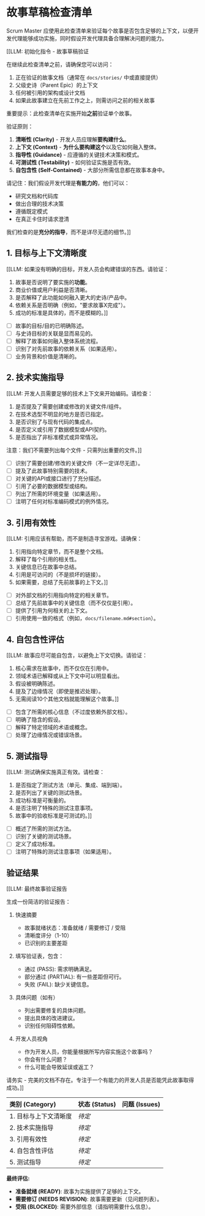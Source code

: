 # 故事草稿检查清单

Scrum Master 应使用此检查清单来验证每个故事是否包含足够的上下文，以便开发代理能够成功实施，同时假设开发代理具备合理解决问题的能力。

[[LLM: 初始化指令 - 故事草稿验证

在继续此检查清单之前，请确保您可以访问：

1.  正在验证的故事文档（通常在 `docs/stories/` 中或直接提供）
2.  父级史诗（Parent Epic）的上下文
3.  任何被引用的架构或设计文档
4.  如果此故事建立在先前工作之上，则需访问之前的相关故事

重要提示：此检查清单在实施开始**之前**验证单个故事。

验证原则：

1.  **清晰性 (Clarity)** - 开发人员应理解**要构建什么**。
2.  **上下文 (Context)** - **为什么要构建这个**以及它如何融入整体。
3.  **指导性 (Guidance)** - 应遵循的关键技术决策和模式。
4.  **可测试性 (Testability)** - 如何验证实施是否有效。
5.  **自包含性 (Self-Contained)** - 大部分所需信息都在故事本身中。

请记住：我们假设开发代理是**有能力的**，他们可以：

- 研究文档和代码库
- 做出合理的技术决策
- 遵循既定模式
- 在真正卡住时请求澄清

我们检查的是**充分的指导**，而不是详尽无遗的细节。]]

## 1. 目标与上下文清晰度

[[LLM: 如果没有明确的目标，开发人员会构建错误的东西。请验证：

1.  故事是否说明了要实施的**功能**。
2.  商业价值或用户利益是否清晰。
3.  是否解释了此功能如何融入更大的史诗/产品中。
4.  依赖关系是否明确（例如，"要求故事X完成"）。
5.  成功的标准是具体的，而不是模糊的。]]

- [ ] 故事的目标/目的已明确陈述。
- [ ] 与史诗目标的关联是显而易见的。
- [ ] 解释了故事如何融入整体系统流程。
- [ ] 识别了对先前故事的依赖关系（如果适用）。
- [ ] 业务背景和价值是清晰的。

## 2. 技术实施指导

[[LLM: 开发人员需要足够的技术上下文来开始编码。请检查：

1.  是否提及了需要创建或修改的关键文件/组件。
2.  在技术选型不明显的地方是否已指定。
3.  是否识别了与现有代码的集成点。
4.  是否定义或引用了数据模型或API契约。
5.  是否指出了非标准模式或异常情况。

注意：我们不需要列出每个文件 - 只需列出重要的文件。]]

- [ ] 识别了需要创建/修改的关键文件（不一定详尽无遗）。
- [ ] 提及了此故事特别需要的技术。
- [ ] 对关键的API或接口进行了充分描述。
- [ ] 引用了必要的数据模型或结构。
- [ ] 列出了所需的环境变量（如果适用）。
- [ ] 注明了任何对标准编码模式的例外情况。

## 3. 引用有效性

[[LLM: 引用应该有帮助，而不是制造寻宝游戏。请确保：

1.  引用指向特定章节，而不是整个文档。
2.  解释了每个引用的相关性。
3.  关键信息已在故事中总结。
4.  引用是可访问的（不是损坏的链接）。
5.  如果需要，总结了先前故事的上下文。]]

- [ ] 对外部文档的引用指向特定的相关章节。
- [ ] 总结了先前故事中的关键信息（而不仅仅是引用）。
- [ ] 提供了引用为何相关的上下文。
- [ ] 引用使用一致的格式（例如，`docs/filename.md#section`）。

## 4. 自包含性评估

[[LLM: 故事应尽可能自包含，以避免上下文切换。请验证：

1.  核心需求在故事中，而不仅仅在引用中。
2.  领域术语已解释或从上下文中可以明显看出。
3.  假设被明确陈述。
4.  提及了边缘情况（即使是推迟处理）。
5.  无需阅读10个其他文档就能理解这个故事。]]

- [ ] 包含了所需的核心信息（不过度依赖外部文档）。
- [ ] 明确了隐含的假设。
- [ ] 解释了特定领域的术语或概念。
- [ ] 处理了边缘情况或错误场景。

## 5. 测试指导

[[LLM: 测试确保实施真正有效。请检查：

1.  是否指定了测试方法（单元、集成、端到端）。
2.  是否列出了关键的测试场景。
3.  成功标准是可衡量的。
4.  是否注明了特殊的测试注意事项。
5.  故事中的验收标准是可测试的。]]

- [ ] 概述了所需的测试方法。
- [ ] 识别了关键的测试场景。
- [ ] 定义了成功标准。
- [ ] 注明了特殊的测试注意事项（如果适用）。

## 验证结果

[[LLM: 最终故事验证报告

生成一份简洁的验证报告：

1.  快速摘要
    - 故事就绪状态：准备就绪 / 需要修订 / 受阻
    - 清晰度评分（1-10）
    - 已识别的主要差距

2.  填写验证表，包含：
    - 通过 (PASS): 需求明确满足。
    - 部分通过 (PARTIAL): 有一些差距但可行。
    - 失败 (FAIL): 缺少关键信息。

3.  具体问题（如有）
    - 列出需要修复的具体问题。
    - 提出具体的改进建议。
    - 识别任何阻碍性依赖。

4.  开发人员视角
    - 作为开发人员，你能量根据所写内容实施这个故事吗？
    - 你会有什么问题？
    - 什么可能会导致延误或返工？

请务实 - 完美的文档不存在。专注于一个有能力的开发人员是否能凭此故事取得成功。]]

| 类别 (Category) | 状态 (Status) | 问题 (Issues) |
| :--- | :--- | :--- |
| 1. 目标与上下文清晰度 | _待定_ | |
| 2. 技术实施指导 | _待定_ | |
| 3. 引用有效性 | _待定_ | |
| 4. 自包含性评估 | _待定_ | |
| 5. 测试指导 | _待定_ | |

**最终评估:**

- **准备就绪 (READY)**: 故事为实施提供了足够的上下文。
- **需要修订 (NEEDS REVISION)**: 故事需要更新（见问题列表）。
- **受阻 (BLOCKED)**: 需要外部信息（请指明需要什么信息）。
